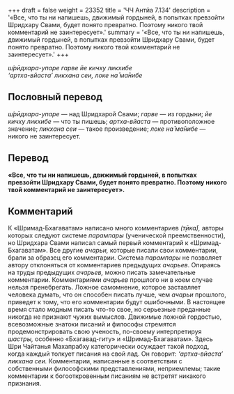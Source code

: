 +++
draft = false
weight = 23352
title = 'ЧЧ Антйа 7.134'
description = '«Все, что ты ни напишешь, движимый гордыней, в попытках превзойти Шридхару Свами, будет понято превратно. Поэтому никого твой комментарий не заинтересует».'
summary = '«Все, что ты ни напишешь, движимый гордыней, в попытках превзойти Шридхару Свами, будет понято превратно. Поэтому никого твой комментарий не заинтересует».'
+++

_ш́рӣдхара-упаре гарве йе кичху ликхибе  
‘артха-вйаста’ ликхана сеи, локе на̄ ма̄нибе_

## Пословный перевод

_ш́рӣдхара_\-_упаре_ — над Шридхарой Свами; _гарве_ — из гордыни; _йе_ _кичху_ _ликхибе_ — что ты пишешь; _артха_\-_вйаста_ — противоположное значение; _ликхана_ _сеи_ — такое произведение; _локе_ _на̄_ _ма̄нибе_ — никого не заинтересует.

## Перевод

**«Все, что ты ни напишешь, движимый гордыней, в попытках превзойти Шридхару Свами, будет понято превратно. Поэтому никого твой комментарий не заинтересует».**

## Комментарий

К «Шримад-Бхагаватам» написано много комментариев _(т̣ӣка̄),_ авторы которых следуют системе _парампары_ (ученической преемственности), но Шридхара Свами написал самый первый комментарий к «Шримад-Бхагаватам». Все другие _ачарьи,_ которые писали свои комментарии, брали за образец его комментарии. Система _парампары_ не позволяет автору отклоняться от комментариев предыдущих _ачарьев_. Опираясь на труды предыдущих _ачарьев,_ можно писать замечательные комментарии. Комментариями _ачарьев_ прошлого ни в коем случае нельзя пренебрегать. Ложное самомнение, которое заставляет человека думать, что он способен писать лучше, чем _ачарьи_ прошлого, приведет к тому, что его комментарии будут ошибочными. В настоящее время стало модным писать что-то свое, но серьезные преданные никогда не признают чужих вымыслов. Движимые ложной гордостью, всевозможные знатоки писаний и философы стремятся продемонстрировать свою ученость, по-своему интерпретируя _шастры,_ особенно «Бхагавад-гиту» и «Шримад-Бхагаватам». Здесь Шри Чайтанья Махапрабху категорически осуждает такой подход, когда каждый толкует писания на свой лад. Он говорит: _‘артха-вйаста’ ликхана сеи._ Комментарии, написанные в соответствии с собственными философскими представлениями, неприемлемы; такие комментарии к богооткровенным писаниям не встретят никакого признания.
